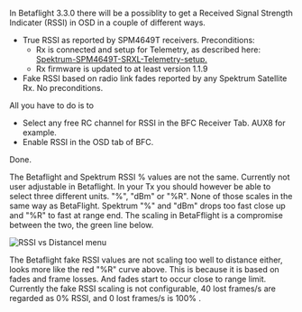 In Betaflight 3.3.0 there will be a possiblity to get a Received Signal Strength Indicater (RSSI) in OSD in a couple of different ways.

- True RSSI as reported by SPM4649T receivers. Preconditions:
  - Rx is connected and setup for Telemetry, as described here: [Spektrum-SPM4649T-SRXL-Telemetry-setup.](Spektrum-SPM4649T-SRXL-Telemetry-setup)
  - Rx firmware is updated to at least version 1.1.9
- Fake RSSI based on radio link fades reported by any Spektrum Satellite Rx. No preconditions.

All you have to do is to

- Select any free RC channel for RSSI in the BFC Receiver Tab. AUX8 for example.
- Enable RSSI in the OSD tab of BFC.

Done.

The Betaflight and Spektrum RSSI % values are not the same. Currently not user adjustable in Betaflight. In your Tx you should however be able to select three different units. "%", "dBm" or "%R". None of those scales in the same way as BetaFlight. Spektrum "%" and "dBm" drops too fast close up and "%R" to fast at range end. The scaling in BetaFflight is a compromise between the two, the green line below.

![RSSI vs Distancel menu](https://betaflight.com/assets/img/ideal_rssi_to_range.jpg)

The Betaflight fake RSSI values are not scaling too well to distance either, looks more like the red "%R" curve above. This is because it is based on fades and frame losses. And fades start to occur close to range limit. Currently the fake RSSI scaling is not configurable, 40 lost frames/s are regarded as 0% RSSI, and 0 lost frames/s is 100% .
